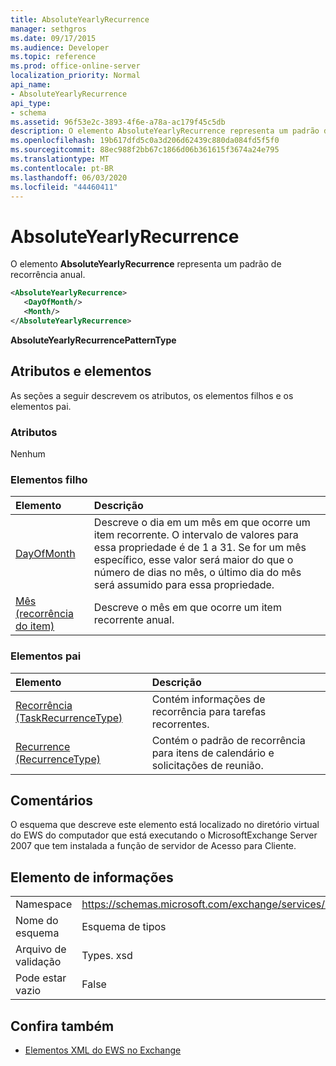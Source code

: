 ```yaml
---
title: AbsoluteYearlyRecurrence
manager: sethgros
ms.date: 09/17/2015
ms.audience: Developer
ms.topic: reference
ms.prod: office-online-server
localization_priority: Normal
api_name:
- AbsoluteYearlyRecurrence
api_type:
- schema
ms.assetid: 96f53e2c-3893-4f6e-a78a-ac179f45c5db
description: O elemento AbsoluteYearlyRecurrence representa um padrão de recorrência anual.
ms.openlocfilehash: 19b617dfd5c0a3d206d62439c880da084fd5f5f0
ms.sourcegitcommit: 88ec988f2bb67c1866d06b361615f3674a24e795
ms.translationtype: MT
ms.contentlocale: pt-BR
ms.lasthandoff: 06/03/2020
ms.locfileid: "44460411"
---
```

# <a name="absoluteyearlyrecurrence"></a>AbsoluteYearlyRecurrence

O elemento **AbsoluteYearlyRecurrence** representa um padrão de recorrência anual. 
  
```xml
<AbsoluteYearlyRecurrence>
   <DayOfMonth/>
   <Month/>
</AbsoluteYearlyRecurrence>
```

 **AbsoluteYearlyRecurrencePatternType**
## <a name="attributes-and-elements"></a>Atributos e elementos

As seções a seguir descrevem os atributos, os elementos filhos e os elementos pai.
  
### <a name="attributes"></a>Atributos

Nenhum
  
### <a name="child-elements"></a>Elementos filho

|**Elemento**|**Descrição**|
|:-----|:-----|
|[DayOfMonth](dayofmonth.md) <br/> |Descreve o dia em um mês em que ocorre um item recorrente. O intervalo de valores para essa propriedade é de 1 a 31. Se for um mês específico, esse valor será maior do que o número de dias no mês, o último dia do mês será assumido para essa propriedade.  <br/> |
|[Mês (recorrência do item)](month-item-recurrence.md) <br/> |Descreve o mês em que ocorre um item recorrente anual.  <br/> |
   
### <a name="parent-elements"></a>Elementos pai

|**Elemento**|**Descrição**|
|:-----|:-----|
|[Recorrência (TaskRecurrenceType)](recurrence-taskrecurrencetype.md) <br/> |Contém informações de recorrência para tarefas recorrentes.  <br/> |
|[Recurrence (RecurrenceType)](recurrence-recurrencetype.md) <br/> |Contém o padrão de recorrência para itens de calendário e solicitações de reunião.  <br/> |
   
## <a name="remarks"></a>Comentários

O esquema que descreve este elemento está localizado no diretório virtual do EWS do computador que está executando o MicrosoftExchange Server 2007 que tem instalada a função de servidor de Acesso para Cliente.
  
## <a name="element-information"></a>Elemento de informações

|||
|:-----|:-----|
|Namespace  <br/> |https://schemas.microsoft.com/exchange/services/2006/types  <br/> |
|Nome do esquema  <br/> |Esquema de tipos  <br/> |
|Arquivo de validação  <br/> |Types. xsd  <br/> |
|Pode estar vazio  <br/> |False  <br/> |
   
## <a name="see-also"></a>Confira também

- [Elementos XML do EWS no Exchange](ews-xml-elements-in-exchange.md)

